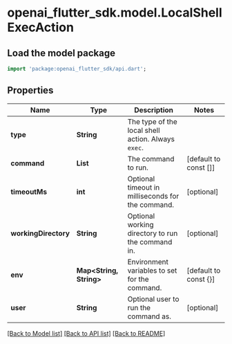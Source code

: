 # openai_flutter_sdk.model.LocalShellExecAction

## Load the model package
```dart
import 'package:openai_flutter_sdk/api.dart';
```

## Properties
Name | Type | Description | Notes
------------ | ------------- | ------------- | -------------
**type** | **String** | The type of the local shell action. Always `exec`.  | 
**command** | **List<String>** | The command to run.  | [default to const []]
**timeoutMs** | **int** | Optional timeout in milliseconds for the command.  | [optional] 
**workingDirectory** | **String** | Optional working directory to run the command in.  | [optional] 
**env** | **Map<String, String>** | Environment variables to set for the command.  | [default to const {}]
**user** | **String** | Optional user to run the command as.  | [optional] 

[[Back to Model list]](../README.md#documentation-for-models) [[Back to API list]](../README.md#documentation-for-api-endpoints) [[Back to README]](../README.md)


